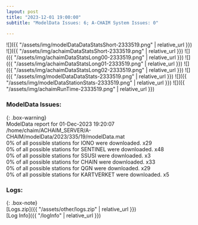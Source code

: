```yaml
---
layout: post
title: "2023-12-01 19:00:00"
subtitle: "ModelData Issues: 6; A-CHAIM System Issues: 0"

---
```


![]({{ "/assets/img/modelDataDataStatsShort-2333519.png" | relative_url }})
![]({{ "/assets/img/achaimDataStatsShort-2333519.png" | relative_url }})
![]({{ "/assets/img/achaimDataStatsLong00-2333519.png" | relative_url }})
![]({{ "/assets/img/achaimDataStatsLong01-2333519.png" | relative_url }})
![]({{ "/assets/img/achaimDataStatsLong02-2333519.png" | relative_url }})
![]({{ "/assets/img/modelDataDataStats-2333519.png" | relative_url }})
![]({{ "/assets/img/modelDataStationStats-2333519.png" | relative_url }})
![]({{ "/assets/img/achaimRunTime-2333519.png" | relative_url }})


### ModelData Issues:  
  
{: .box-warning}  
 ModelData report for 01-Dec-2023 19:20:07   
 /home/chaim/ACHAIM_SERVER/A-CHAIM/modelData/2023/335/19/modelData.mat   
 0% of all possible stations for IONO were downloaded. x29   
 0% of all possible stations for SENTINEL were downloaded. x48   
 0% of all possible stations for SSUSI were downloaded. x3   
 0% of all possible stations for CHAIN were downloaded. x33   
 0% of all possible stations for QGN were downloaded. x29   
 0% of all possible stations for KARTVERKET were downloaded. x5   
  


### Logs:  
  
{: .box-note}  
[Logs.zip]({{ "/assets/other/logs.zip" | relative_url }})  
[Log Info]({{ "/logInfo" | relative_url }})  
